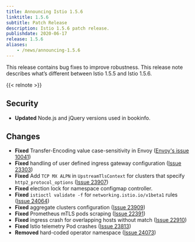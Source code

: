 ```yaml
---
title: Announcing Istio 1.5.6
linktitle: 1.5.6
subtitle: Patch Release
description: Istio 1.5.6 patch release.
publishdate: 2020-06-17
release: 1.5.6
aliases:
    - /news/announcing-1.5.6
---
```


This release contains bug fixes to improve robustness. This release note describes what’s different between Istio 1.5.5 and Istio 1.5.6.

{{< relnote >}}

## Security

- **Updated** Node.js and jQuery versions used in bookinfo.

## Changes

- **Fixed** Transfer-Encoding value case-sensitivity in Envoy ([Envoy's issue 10041](https://github.com/envoyproxy/envoy/issues/10041))
- **Fixed** handling of user defined ingress gateway configuration ([Issue 23303](https://github.com/istio/istio/issues/23303))
- **Fixed** Add `TCP MX ALPN` in `UpstreamTlsContext` for clusters that specify `http2_protocol_options` ([Issue 23907](https://github.com/istio/istio/issues/23907))
- **Fixed** election lock for namespace configmap controller.
- **Fixed** `istioctl validate -f` for `networking.istio.io/v1beta1` rules ([Issue 24064](https://github.com/istio/istio/issues/24064))
- **Fixed** aggregate clusters configuration ([Issue 23909](https://github.com/istio/istio/issues/23909))
- **Fixed** Prometheus mTLS pods scraping ([Issue 22391](https://github.com/istio/istio/issues/22391))
- **Fixed** ingress crash for overlapping hosts without match ([Issue 22910](https://github.com/istio/istio/issues/22910))
- **Fixed** Istio telemetry Pod crashes ([Issue 23813](https://github.com/istio/istio/issues/23813))
- **Removed** hard-coded operator namespace ([Issue 24073](https://github.com/istio/istio/issues/24073))
